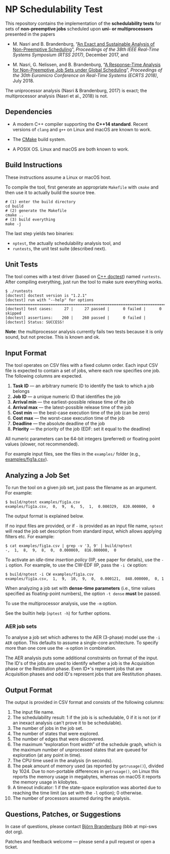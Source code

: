 # NP Schedulability Test

This repository contains the implementation of the **schedulability tests** for sets of **non-preemptive jobs** scheduled upon **uni- or multiprocessors** presented in the papers

- M. Nasri and B. Brandenburg, “[An Exact and Sustainable Analysis of Non-Preemptive Scheduling](https://people.mpi-sws.org/~bbb/papers/pdf/rtss17.pdf)”, *Proceedings of the 38th IEEE Real-Time Systems Symposium (RTSS 2017)*, December 2017, and

- M. Nasri, G. Nelissen, and B. Brandenburg, “[A Response-Time Analysis for Non-Preemptive Job Sets under Global Scheduling](http://drops.dagstuhl.de/opus/frontdoor.php?source_opus=8994)”, *Proceedings of the 30th Euromicro Conference on Real-Time Systems (ECRTS 2018)*, July 2018.


The uniprocessor analysis (Nasri & Brandenburg, 2017) is exact; the multiprocessor analysis (Nasri et al., 2018) is not. 

## Dependencies

- A modern C++ compiler supporting the **C++14 standard**. Recent versions of `clang` and `g++` on Linux and macOS are known to work. 

- The [CMake](https://cmake.org) build system.

- A POSIX OS. Linux and macOS are both known to work.

## Build Instructions

These instructions assume a Linux or macOS host.

To compile the tool, first generate an appropriate `Makefile` with `cmake` and then use it to actually build the source tree.

	# (1) enter the build directory
	cd build
	# (2) generate the Makefile
	cmake ..
	# (3) build everything
	make -j

The last step yields two binaries:

- `nptest`, the actually schedulability analysis tool, and
- `runtests`, the unit test suite (described next). 

## Unit Tests

The tool comes with a test driver (based on [C++ doctest](https://github.com/onqtam/doctest)) named `runtests`. After compiling everything, just run the tool to make sure everything works. 

```
$ ./runtests 
[doctest] doctest version is "1.2.1"
[doctest] run with "--help" for options
===============================================================================
[doctest] test cases:     27 |     27 passed |      0 failed |      0 skipped
[doctest] assertions:    260 |    260 passed |      0 failed |
[doctest] Status: SUCCESS!
```

**Note**: the multiprocessor analysis currently fails two tests because it is only sound, but not precise. This is known and ok.


## Input Format

The tool operates on CSV files with a fixed column order. Each input CSV file is expected to contain a set of jobs, where each row specifies one job. The following columns are expected.

1.   **Task ID** — an arbitrary numeric ID to identify the task to which a job belongs
2.   **Job ID** — a unique numeric ID that identifies the job
3.   **Arrival min** — the earliest-possible release time of the job
4.   **Arrival max** — the latest-possible release time of the job
5.   **Cost min** — the best-case execution time of the job (can be zero)
6.   **Cost max** — the worst-case execution time of the job
7.   **Deadline** — the absolute deadline of the job
8.   **Priority** — the priority of the job (EDF: set it equal to the deadline)

All numeric parameters can be 64-bit integers (preferred) or floating point values (slower, not recommended). 

For example input files, see the files in the `examples/` folder (e.g., [examples/fig1a.csv](examples/fig1a.csv)).

## Analyzing a Job Set

To run the tool on a given job set, just pass the filename as an argument. For example:

```
$ build/nptest examples/fig1a.csv 
examples/fig1a.csv,  0,  9,  6,  5,  1,  0.000329,  820.000000,  0
```

The output format is explained below.  

If no input files are provided, or if `-` is provided as an input file name, `nptest` will read the job set description from standard input, which allows applying filters etc. For example:

```
$ cat examples/fig1a.csv | grep -v '3, 9' | build/nptest 
-,  1,  8,  9,  8,  0,  0.000069,  816.000000,  0
```

To activate an *idle-time insertion policy* (IIP, see paper for details), use the `-i` option. For example, to use the CW-EDF IIP, pass the `-i CW` option:

```
$ build/nptest -i CW examples/fig1a.csv 
examples/fig1a.csv,  1,  9,  10,  9,  0,  0.000121,  848.000000,  0, 1
```

When analyzing a job set with **dense-time parameters** (i.e., time values specified as floating-point numbers), the option `-t dense` **must** be passed. 

To use the multiprocessor analysis, use the `-m` option. 

See the builtin help (`nptest -h`) for further options.

### AER job sets

To analyse a job set which adheres to the AER (3-phase) model use the `-i AER`
option. This defaults to assume a single-core architecture. To specify more
than one core use the `-m` option in combination.

The AER analysis puts some additional constraints on format of the input. The
ID's of the jobs are used to identify whether a job is the Acquisition phase or
the Restitution phase. Even ID*'s represent jobs that are Acquisition phases
and odd ID's represent jobs that are Restitution phases.

## Output Format

The output is provided in CSV format and consists of the following columns:

1. The input file name.
2. The schedulability result: 1 if the job is is schedulable, 0 if it is not (or if an inexact analysis can't prove it to be schedulable).
3. The number of jobs in the job set.
4. The number of states that were explored.
5. The number of edges that were discovered. 
6. The maximum “exploration front width” of the schedule graph, which is the maximum number of unprocessed states  that are queued for exploration (at any point in time). 
7. The CPU time used in the analysis (in seconds).
8. The peak amount of memory used (as reported by `getrusage()`), divided by 1024. Due to non-portable differences in `getrusage()`, on Linux this reports the memory usage in megabytes, whereas on macOS it reports the memory usage in kilobytes.
9. A timeout indicator: 1 if the state-space exploration was aborted due to reaching the time limit (as set with the `-l` option); 0 otherwise. 
10. The number of processors assumed during the analysis. 

## Questions, Patches, or Suggestions

In case of questions, please contact [Björn Brandenburg](https://people.mpi-sws.org/~bbb/) (bbb at  mpi-sws dot org).

Patches and feedback welcome — please send a pull request or open a ticket. 


